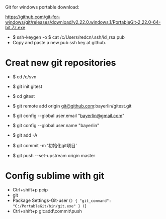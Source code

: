 #
Git for windows portable download:

https://github.com/git-for-windows/git/releases/download/v2.22.0.windows.1/PortableGit-2.22.0-64-bit.7z.exe

- $ ssh-keygen -o
$ cat /c/Users/redcn/.ssh/id_rsa.pub
- Copy and paste a new pub ssh key at github.  

# Creat new git repositories

- $ cd /c/svn
- $  git init gitest
- $ cd gitest
- $ git remote add origin git@github.com:bayerlin/gitest.git

- $ git config --global user.email "bayerlin@gmail.com"
- $ git config --global user.name "bayerlin"
- $ git add -A
- $ git commit -m '初始化git项目'
- $ git push --set-upstream origin master


# Config sublime with git
- Ctrl+shift+p pcip
- git
- Package Settings-Git-user
  (```)
  {
    "git_command": "C:/PortableGit/bin/git.exe"
 }
(```)
- Ctrl+shift+p git:add\commit\push
